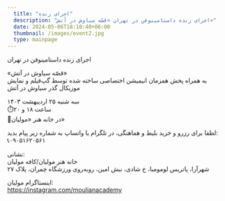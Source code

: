 ```yaml
---
  title: "اجرای زنده"
  description: "اجرای زنده داستامینوفن در تهران «قصّه سیاوش در آتش»"
  date: 2024-05-06T18:10:40+06:00
  thumbnail: /images/event2.jpg
  type: mainpage
---
```

اجرای زنده داستامینوفن در تهران

«قصّه سیاوش در آتش»  
به همراه پخش همزمان انیمیشن اختصاصی ساخته شده توسط گپ‌فیلم و نمایش موزیکال گذر سیاوش در آتش

سه شنبه ۲۵ اردیبهشت ۱۴۰۳  
⏱️ساعت ۱۸ و ۲۰  
🏡در خانه هنر «مولیان»

لطفا برای رزرو و خرید بلیط و هماهنگی، در تلگرام یا واتساپ به شماره زیر پیام بدید:  
📞۰۹۰۵۱۶۲۰۵۶۱

نشانی:  
خانه هنر مولیان/کافه مولیان  
شهرآرا، پاتریس لومومبا، خ شادی، نبش امین، روبه‌روی ورزشگاه چمران، پلاک ۲۷

اینستاگرام مولیان:  
https://instagram.com/moulianacademy